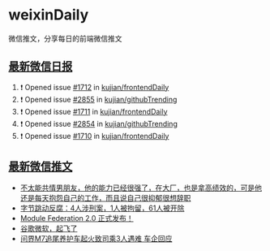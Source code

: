 # weixinDaily
微信推文，分享每日的前端微信推文

## [最新微信日报](https://github.com/kujian/weixinDaily/issues)

<!--START_SECTION:activity-->
1. ❗ Opened issue [#1712](https://github.com/kujian/frontendDaily/issues/1712) in [kujian/frontendDaily](https://github.com/kujian/frontendDaily)
2. ❗ Opened issue [#2855](https://github.com/kujian/githubTrending/issues/2855) in [kujian/githubTrending](https://github.com/kujian/githubTrending)
3. ❗ Opened issue [#1711](https://github.com/kujian/frontendDaily/issues/1711) in [kujian/frontendDaily](https://github.com/kujian/frontendDaily)
4. ❗ Opened issue [#2854](https://github.com/kujian/githubTrending/issues/2854) in [kujian/githubTrending](https://github.com/kujian/githubTrending)
5. ❗ Opened issue [#1710](https://github.com/kujian/frontendDaily/issues/1710) in [kujian/frontendDaily](https://github.com/kujian/frontendDaily)
<!--END_SECTION:activity-->


## [最新微信推文](https://weixin.qdkfweb.cn/)

<!-- BLOG-POST-LIST:START -->
- [不太能共情男朋友，他的能力已经很强了，在大厂，也是拿高绩效的，可是他还是每天抱怨自己的工作，而且说自己很抑郁很想辞职](https://weixin.qdkfweb.cn/43963.html)
- [字节跳动反腐：4人涉刑案，1人被拘留，61人被开除](https://weixin.qdkfweb.cn/43943.html)
- [Module Federation 2.0 正式发布！](https://weixin.qdkfweb.cn/43888.html)
- [谷歌微软，起飞了](https://weixin.qdkfweb.cn/43950.html)
- [问界M7追尾养护车起火致司乘3人遇难 车企回应](https://weixin.qdkfweb.cn/43951.html)
<!-- BLOG-POST-LIST:END -->